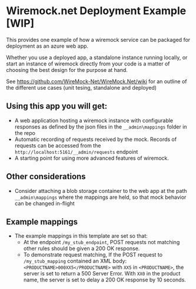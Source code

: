 # Wiremock.net Deployment Example [WIP]

This provides one example of how a wiremock service can be packaged for deployment as an azure web app.

Whether you use a deployed app, a standalone instance running locally, or start an instance of wiremock directly from your code is a matter of choosing the best design for the purpose at hand.

See https://github.com/WireMock-Net/WireMock.Net/wiki for an outline of the different use cases (unit tesing, standalone and deployed)

## 

## Using this app you will get:
- A web application hosting a wiremock instance with configurable responses as defined by the json files in the `__admin\mappings` folder in the repo
- Automatic recording of requests received by the mock. Records of requests can be accessed from the `http://localhost:5161/__admin/requests` endpoint
- A starting point for using more advanced features of wiremock.

## Other considerations
- Consider attaching a blob storage container to the web app at the path `__admin\mappings` where the mappings are held, so that mock behavior can be changed in-flight 

## Example mappings

- The example mappings in this template are set so that:
    - At the endpoint `/my_stub_endpoint`, POST requests not matching other rules should be given a 200 OK response. 
    - To demonstrate request matching, If the POST request to `/my_stub_mapping` contained an XML body:
        `<PRODUCTNAME>000XX5</PRODUCTNAME>` with `XX5` in `<PRODUCTNAME>`, the server is set to return a 500 Server Error.  With `XX0` in the product name, the server is set to delay a 200 OK response by 10 seconds.
